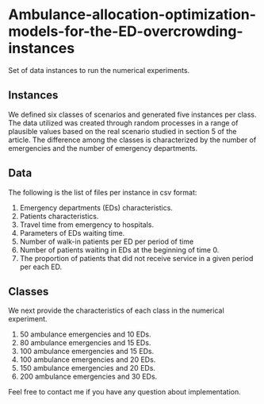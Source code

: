 # Ambulance-allocation-optimization-models-for-the-ED-overcrowding-instances
Set of data instances to run the numerical experiments.

## Instances
We defined six classes of scenarios and generated five instances per class. The data utilized was created through random processes in a range of plausible values based on the real scenario studied in section 5 of the article. The difference among the classes is characterized by the number of emergencies and the number of emergency departments.

## Data
The following is the list of files per instance in csv format:

1) Emergency departments (EDs) characteristics.
2) Patients characteristics.
3) Travel time from emergency to hospitals.
4) Parameters of EDs waiting time.
5) Number of walk-in patients per ED per period of time 
6) Number of patients waiting in EDs at the beginning of time 0. 
7) The proportion of patients that did not receive service in a given period per each ED. 

## Classes
We next provide the characteristics of each class in the numerical experiment. 

1) 50 ambulance emergencies and 10 EDs.
2) 80 ambulance emergencies and 15 EDs.
3) 100 ambulance emergencies and 15 EDs.
4) 100 ambulance emergencies and 20 EDs.
5) 150 ambulance emergencies and 20 EDs.
6) 200 ambulance emergencies and 30 EDs.


Feel free to contact me if you have any question about implementation.
